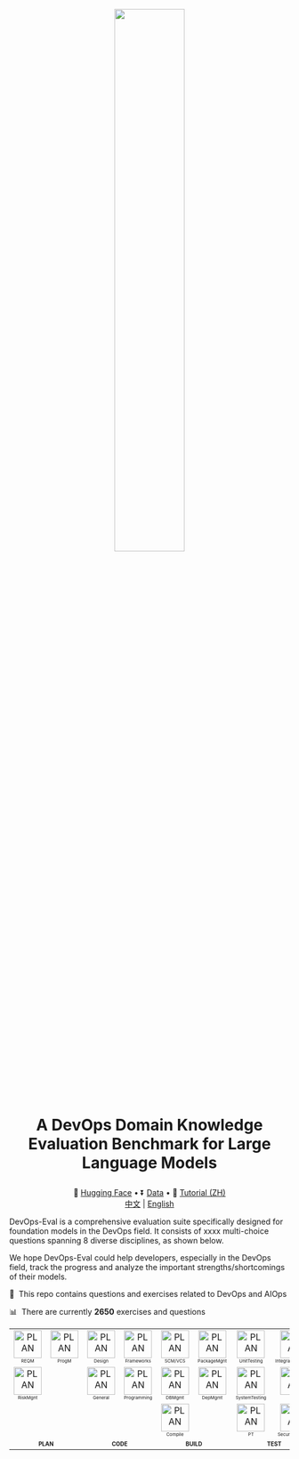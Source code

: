 <p align="center"> <img src="images/DevOps-Eval Logo.png" style="width: 50%;" id="title-icon">       </p>

# <p align="center">A DevOps Domain Knowledge Evaluation Benchmark for Large Language Models</p>

<p align="center">
  🤗 <a href="https://huggingface.co/datasets/DevOps-Eval/devopseval-exam" target="_blank">Hugging Face</a> • ⏬ <a href="#data" target="_blank">Data</a> • 📖 <a href="resources/tutorial.md" target="_blank">Tutorial (ZH)</a>
  <br>
  <a href="https://github.com/codefuse-ai/codefuse-devops-eval/blob/main/README_zh.md">   中文</a> | <a href="https://github.com/codefuse-ai/codefuse-devops-eval/blob/main/README.md"> English </a>
</p>

DevOps-Eval is a comprehensive evaluation suite specifically designed for foundation models in the DevOps field. It consists of xxxx multi-choice questions spanning 8 diverse disciplines, as shown below.

We hope DevOps-Eval could help developers, especially in the DevOps field, track the progress and analyze the important strengths/shortcomings of their models.



:pencil: &nbsp;This repo contains questions and exercises related to DevOps and AIOps

:bar_chart: &nbsp;There are currently **2650** exercises and questions

<center>
<table style="width: 100%; height: 100%;">
  <tr>
    <td align="center"><a src="images/devops_diagram_zh.jpg" style="zoom: 100%;">
            <img src="images/icon/jama.png"  width="50px;" height="50px;" alt="PLAN" />
    <br /><span style="font-size: 8px;">REQM</span></a></td>
    <td align="center"><a src="images/devops_diagram_zh.jpg" style="zoom: 100%;">
            <img src="images/icon/pivotal-tracker.png"  width="50px;" height="50px;" alt="PLAN" />
    <br /><span style="font-size: 8px;">ProgM</span></a></td>
    <td align="center"><a src="images/devops_diagram_zh.jpg" style="zoom: 100%;">
            <img src="images/icon/design.png"  width="50px;" height="50px;" alt="PLAN" /> 
    <br /><span style="font-size: 8px;">Design</span></a></td>
    <td align="center"><a src="images/devops_diagram_zh.jpg" style="zoom: 100%;">
            <img src="images/icon/spark.png"  width="50px;" height="50px;" alt="PLAN" />
    <br /><span style="font-size: 8px;">Frameworks</span></a></td>
    <td align="center"><a src="images/devops_diagram_zh.jpg" style="zoom: 100%;">
        <img src="images/icon/git.png"  width="50px;" height="50px;" alt="PLAN" /> 
    <br /><span style="font-size: 8px;">SCM/VCS</span></a></td>
    <td align="center"><a src="images/devops_diagram_zh.jpg" style="zoom: 100%;">
            <img src="images/icon/packer.png"  width="50px;" height="50px;" alt="PLAN" />
    <br /><span style="font-size: 8px;">PackageMgnt</span></a></td>
    <td align="center"><a src="images/devops_diagram_zh.jpg" style="zoom: 100%;">
            <img src="images/icon/Junit.png"  width="50px;" height="50px;" alt="PLAN" />
    <br /><span style="font-size: 8px;">UnitTesting</span></a></td>
    <td align="center"><a src="images/devops_diagram_zh.jpg" style="zoom: 100%;">
            <img src="images/icon/selenium.png"  width="50px;" height="50px;" alt="PLAN" />
    <br /><span style="font-size: 8px;">IntegrationTesting</span></a></td>

  </tr>
  <tr>
    <td align="center"><a src="images/devops_diagram_zh.jpg" style="zoom: 100%;">
            <img src="images/icon/risk.png"  width="50px;" height="50px;" alt="PLAN" />
    <br /><span style="font-size: 8px;">RiskMgnt</span></a></td>
    <td align="center"> </td>
    <td align="center"><a src="images/devops_diagram_zh.jpg" style="zoom: 100%;">
        <img src="images/icon/programming.png"  width="50px;" height="50px;" alt="PLAN" /> 
    <br /><span style="font-size: 8px;">General</span></a></td>
    <td align="center"><a src="images/devops_diagram_zh.jpg" style="zoom: 100%;">
        <img src="images/icon/python.png"  width="50px;" height="50px;" alt="PLAN" /> 
    <br /><span style="font-size: 8px;">Programming</span></a></td>
    <td align="center"><a src="images/devops_diagram_zh.jpg" style="zoom: 100%;">
            <img src="images/icon/databases.png"  width="50px;" height="50px;" alt="PLAN" />
    <br /><span style="font-size: 8px;">DBMgmt</span></a></td>
    <td align="center"><a src="images/devops_diagram_zh.jpg" style="zoom: 100%;">
            <img src="images/icon/maven.png"  width="50px;" height="50px;" alt="PLAN" />
    <br /><span style="font-size: 8px;">DepMgmt</span></a></td>
    <td align="center"><a src="images/devops_diagram_zh.jpg" style="zoom: 100%;">
            <img src="images/icon/system_testing.png"  width="50px;" height="50px;" alt="PLAN" />
    <br /><span style="font-size: 8px;">SystemTesting</span></a></td>
    <td align="center"><a src="images/devops_diagram_zh.jpg" style="zoom: 100%;">
                <img src="images/icon/uat.png"  width="50px;" height="50px;" alt="PLAN" />
    <br /><span style="font-size: 8px;">UAT</span></a></td>
  </tr>
  <tr>
    <td align="center"> </td>
    <td align="center"> </td>
    <td align="center"> </td>
    <td align="center"> </td>
    <td align="center"><a src="images/devops_diagram_zh.jpg" style="zoom: 100%;">
            <img src="images/icon/vscode.png"  width="50px;" height="50px;" alt="PLAN" />
    <br /><span style="font-size: 8px;">Compile</span></a></td>
    <td align="center"> </td>
    <td align="center"><a src="images/devops_diagram_zh.jpg" style="zoom: 100%;">
            <img src="images/icon/jmeter.svg"  width="50px;" height="50px;" alt="PLAN" />
    <br /><span style="font-size: 8px;">PT</span></a></td>
    <td align="center"><a src="images/devops_diagram_zh.jpg" style="zoom: 100%;">
            <img src="images/icon/security.png"  width="50px;" height="50px;" alt="PLAN" />
    <br /><span style="font-size: 8px;">SecurityTesting</span></a></td>
  </tr>
  <tr>
    <td colspan="2" align="center"><a src="images/devops_diagram_zh.jpg" style="zoom: 100%;">
    <b><span style="font-size: 10px;">PLAN</span></b></a></td>
    <td colspan="2" align="center"><a src="images/devops_diagram_zh.jpg" style="zoom: 100%;">
    <b><span style="font-size: 10px;">CODE</span></b></a></td>
    <td colspan="2" align="center"><a src="images/devops_diagram_zh.jpg" style="zoom: 100%;">
    <b><span style="font-size: 10px;">BUILD</span></b></a></td>
    <td colspan="2" align="center"><a src="images/devops_diagram_zh.jpg" style="zoom: 100%;">
    <b><span style="font-size: 10px;">TEST</span></b></a></td>
  </tr>

[//]: # (  <tr>)

[//]: # (    <td align="center"><a src="images/devops_diagram_zh.jpg" style="zoom: 100%;">)

[//]: # (            <img src="images/icon/Junit.png"  width="50px;" height="50px;" alt="PLAN" />)

[//]: # (    <br />UnitTesting</a></td>)

[//]: # (    <td align="center"><a src="images/devops_diagram_zh.jpg" style="zoom: 100%;">)

[//]: # (            <img src="images/icon/selenium.png"  width="50px;" height="50px;" alt="PLAN" />)

[//]: # (    <br />IntegrationTesting</a></td>)

[//]: # (    <td align="center"><a src="images/devops_diagram_zh.jpg" style="zoom: 100%;">)

[//]: # (            <img src="images/icon/cicd.png"  width="50px;" height="50px;" alt="PLAN" />)

[//]: # (    <br />CI/CD</a></td>)

[//]: # (    <td align="center"><a src="images/devops_diagram_zh.jpg" style="zoom: 100%;">)

[//]: # (            <img src="images/icon/docker.png"  width="50px;" height="50px;" alt="PLAN" />)

[//]: # (    <br />ArtifactsMgmt</a></td>)

[//]: # (    <td align="center"><a src="images/devops_diagram_zh.jpg" style="zoom: 100%;">)

[//]: # (            <img src="images/icon/ansible.png"  width="50px;" height="50px;" alt="PLAN" />)

[//]: # (    <br />ConfigMgmt</a></td>)

[//]: # (    <td align="center"><a src="images/devops_diagram_zh.jpg" style="zoom: 100%;">)

[//]: # (            <img src="images/icon/terraform.png"  width="50px;" height="50px;" alt="PLAN" />)

[//]: # (    <br />Provisioning</a></td>)

[//]: # (  </tr>)

[//]: # (  <tr>)

[//]: # (    <td align="center"><a src="images/devops_diagram_zh.jpg" style="zoom: 100%;">)

[//]: # (            <img src="images/icon/system_testing.png"  width="50px;" height="50px;" alt="PLAN" />)

[//]: # (    <br />SystemTesting</a></td>)

[//]: # (    <td align="center"><a src="images/devops_diagram_zh.jpg" style="zoom: 100%;">)

[//]: # (                <img src="images/icon/uat.png"  width="50px;" height="50px;" alt="PLAN" />)

[//]: # (    <br />UAT</a></td>)

[//]: # (<td align="center"><a src="images/devops_diagram_zh.jpg" style="zoom: 100%;">)

[//]: # (            <img src="images/icon/linux.png"  width="50px;" height="50px;" alt="PLAN" />)

[//]: # (    <br />Linux</a></td>)

[//]: # (    <td align="center"> </td>)

[//]: # (    <td align="center"><a src="images/devops_diagram_zh.jpg" style="zoom: 100%;">)

[//]: # (            <img src="images/icon/cloud.png"  width="50px;" height="50px;" alt="PLAN" />)

[//]: # (    <br />Cloud</a></td>)

[//]: # (    <td align="center"><a src="images/devops_diagram_zh.jpg" style="zoom: 100%;">)

[//]: # (            <img src="images/icon/infrastructure_as_code.svg"  width="50px;" height="50px;" alt="PLAN" />)

[//]: # (    <br />IAC</a></td>)

[//]: # (  </tr>)

[//]: # (  <tr>)

[//]: # (    <td align="center"><a src="images/devops_diagram_zh.jpg" style="zoom: 100%;">)

[//]: # (            <img src="images/icon/jmeter.svg"  width="50px;" height="50px;" alt="PLAN" />)

[//]: # (    <br />PT</a></td>)

[//]: # (    <td align="center"><a src="images/devops_diagram_zh.jpg" style="zoom: 100%;">)

[//]: # (            <img src="images/icon/security.png"  width="50px;" height="50px;" alt="PLAN" />)

[//]: # (    <br />SecurityTesting</a></td>)

[//]: # (    <td align="center"> </td>)

[//]: # (    <td align="center"> </td>)

[//]: # (    <td align="center"> </td>)

[//]: # (    <td align="center"> </td>)

[//]: # ()
[//]: # (  </tr>)

[//]: # (  <tr>)

[//]: # (    <td colspan="2" align="center"><a src="images/devops_diagram_zh.jpg" style="zoom: 85%;">)

[//]: # (    <b>TEST</b></a></td>)

[//]: # (    <td colspan="2" align="center"><a src="images/devops_diagram_zh.jpg" style="zoom: 85%;">)

[//]: # (    <b>RELEASE</b></a></td>)

[//]: # (    <td colspan="2" align="center"><a src="images/devops_diagram_zh.jpg" style="zoom: 85%;">)

[//]: # (    <b>DEPLOY</b></a></td>)

[//]: # (  </tr>)

[//]: # ()
[//]: # (  <tr>)

[//]: # (    <td align="center"><a src="images/devops_diagram_zh.jpg" style="zoom: 100%;">)

[//]: # (            <img src="images/icon/kubernetes.png"  width="50px;" height="50px;" alt="PLAN" />)

[//]: # (    <br />Containerization</a></td>)

[//]: # (    <td align="center"><a src="images/devops_diagram_zh.jpg" style="zoom: 100%;">)

[//]: # (            <img src="images/icon/virtualization.png"  width="50px;" height="50px;" alt="PLAN" />)

[//]: # (    <br />Virtualization</a></td>)

[//]: # (    <td align="center"><a src="images/devops_diagram_zh.jpg" style="zoom: 100%;">)

[//]: # (            <img src="images/icon/logging.png"  width="50px;" height="50px;" alt="PLAN" />)

[//]: # (    <br />Data</a></td>)

[//]: # (    <td align="center"><a src="images/devops_diagram_zh.jpg" style="zoom: 100%;">)

[//]: # (                <img src="images/icon/prometheus.png"  width="50px;" height="50px;" alt="PLAN" />)

[//]: # (    <br />Alert</a></td>)

[//]: # (    <td align="center"> </td>)

[//]: # (    <td align="center"> </td>)

[//]: # (  </tr>)

[//]: # (  <tr>)

[//]: # (    <td align="center"><a src="images/devops_diagram_zh.jpg" style="zoom: 100%;">)

[//]: # (            <img src="images/icon/chaos_engineering.png"  width="50px;" height="50px;" alt="PLAN" />)

[//]: # (    <br />OperateSecne</a></td>)

[//]: # (    <td align="center"> </td>)

[//]: # (    <td align="center"><a src="images/devops_diagram_zh.jpg" style="zoom: 100%;">)

[//]: # (            <img src="images/icon/grafana.png"  width="50px;" height="50px;" alt="PLAN" />)

[//]: # (    <br />Visualization</a></td>)

[//]: # (    <td align="center"><a src="images/devops_diagram_zh.jpg" style="zoom: 100%;">)

[//]: # (            <img src="images/icon/observability.png"  width="50px;" height="50px;" alt="PLAN" />)

[//]: # (    <br />Analysis</a></td>)

[//]: # (    <td align="center"> </td>)

[//]: # (    <td align="center"> </td>)

[//]: # (  </tr>)

[//]: # (  <tr>)

[//]: # (    <td colspan="2" align="center" height="10px"><a src="images/devops_diagram_zh.jpg" style="zoom: 85%;">)

[//]: # (    <b>OPERATE</b></a></td>)

[//]: # (    <td colspan="2" align="center" height="10px;"><a src="images/devops_diagram_zh.jpg" style="zoom: 85%;">)

[//]: # (    <b>MONITOR</b></a></td>)

[//]: # (    <td colspan="2" align="center" height="10px;"><b></b></td>)

[//]: # (  </tr>)
</table>
</center>


    
## News

* **[2023.09.30]** DevOps-Eval...
<br>
<br>

## Table of Contents

- [Leaderboard](#leaderboard)
- [Results On Validation Split](#results-on-validation-split)
- [Data](#data)
- [How to Evaluate](#how-to-evaluate)
- [TODO](#todo)
- [Licenses](#licenses)
- [Citation](#citation)

## Leaderboard
coming soon
<br>
<br>

## Results On Validation Split
coming soon
<br>
<br>

## Data
#### Download
* Method 1: Download the zip file (you can also simply open the following link with the browser):
  ```
  wget https://huggingface.co/datasets/DevOps-Eval/devopseval-exam/resolve/main/data.zip
  ```
  then unzip it and you may load the data with pandas:
  ```
  import os
  import pandas as pd
  
  File_Dir="devopseval-exam"
  test_df=pd.read_csv(os.path.join(File_Dir,"test","UnitTesting.csv"))
  ```
* Method 2: Directly load the dataset using [Hugging Face datasets](https://huggingface.co/datasets/DevOps-Eval/devopseval-exam):
  ```python
  from datasets import load_dataset
  dataset=load_dataset(r"DevOps-Eval/devopseval-exam",name="UnitTesting")
  
  print(dataset['val'][0])
  # {"id": 1, "question": "单元测试应该覆盖以下哪些方面？", "A": "正常路径", "B": "异常路径", "C": "边界值条件"，"D": 所有以上，"answer": "D", "explanation": ""}  ```
#### Notes
To facilitate usage, we have organized the category name handlers and English/Chinese names corresponding to 49 categories. Please refer to [category_mapping.json](https://github.com/codefuse-ai/codefuse-devops-eval/category_mapping.json) for details. The format is:

```
{
  "UnitTesting.csv": [
    "unit testing",
    "单元测试",
    {"dev": 5, "test": 32}
    "TEST"
  ],
  ...
  "file_name":[
  "English Name",
  "Chinese Name",
  "Sample Number",
  "Supercatagory Label(PLAN,CODE,BUILD,TEST,RELEASE,DEPOLY,OPERATE,MONITOR choose 1 out of 8)"
  ]
}
```
Each subject consists of two splits: dev and test.  The dev set per subject consists of five exemplars with explanations for few-shot evaluation. And the test set is for model evaluation. Labels on the test split are also released.

Below is a dev example from 'version control':

```
id: 4
question: 如何找到Git特定提交中已更改的文件列表？
A: 使用命令 `git diff --name-only SHA`
B: 使用命令 `git log --name-only SHA`
C: 使用命令 `git commit --name-only SHA`
D: 使用命令 `git clone --name-only SHA`
answer: A
explanation: 
分析原因：
git diff --name-only SHA命令会显示与SHA参数对应的提交中已修改的文件列表。参数--name-only让命令只输出文件名，而忽略其他信息。其它选项中的命令并不能实现此功能。
```

## How to Evaluate
If you need to test your own huggingface-formatted model, the overall steps are as follows:
1. Write the loader function for the model.
2. Write the context_builder function for the model.
3. Register the model in the configuration file.
4. Run the testing script.
If the model does not require any special processing after loading, and the input does not need to be converted to a specific format (e.g. chatml format or other human-bot formats), you can directly proceed to step 4 to initiate the testing.

#### 1. Write the loader function
If the model requires additional processing after loading (e.g. adjusting the tokenizer), you need to inherit the `ModelAndTokenizerLoader` class in `src.context_builder.context_builder_family.py` and override the corresponding `load_model` and `load_tokenizer` functions. You can refer to the following example:
```python
class QwenModelAndTokenizerLoader(ModelAndTokenizerLoader):
    def __init__(self):
      super().__init__()
      pass
    
    def load_model(self, model_path: str):
        model = super().load_model(model_path)
        model.generation_config = GenerationConfig.from_pretrained(model_path)
        return model

    def load_tokenizer(self, model_path: str):
        tokenizer = super().load_tokenizer(model_path)
    
        # read generation config
        with open(model_path + '/generation_config.json', 'r') as f:
        generation_config = json.load(f)
        tokenizer.pad_token_id = generation_config['pad_token_id']
        tokenizer.eos_token_id = generation_config['eos_token_id']
        return tokenizer
```

#### 2. Write the context_builder function for the Model
If the input needs to be converted to a specific format (e.g. chatml format or other human-bot formats), you need to inherit the ContextBuilder class in `src.context_builder.context_builder_family` and override the make_context function. This function is used to convert the input to the corresponding required format. An example is shown below:
```python
class QwenChatContextBuilder(ContextBuilder):
    def __init__(self):
        super().__init__()
    
    def make_context(
        self,
        model,
        tokenizer, 
        query: str,
        system: str = "you are a helpful assistant"
    ):
        '''
        model: PretrainedModel
        tokenizer: PretrainedTokenzier
        query: Input string
        system: System prompt if needed
        '''
        im_start, im_end = "<|im_start|>", "<|im_end|>"
        im_start_tokens = [tokenizer.im_start_id]
        im_end_tokens = [tokenizer.im_end_id]
        nl_tokens = tokenizer.encode("\n")

        def _tokenize_str(role, content):
            return f"{role}\n{content}", tokenizer.encode(
                role, allowed_special=set()
            ) + nl_tokens + tokenizer.encode(content, allowed_special=set())

        system_text, system_tokens_part = _tokenize_str("system", system)
        system_tokens = im_start_tokens + system_tokens_part + im_end_tokens

        raw_text = ""
        context_tokens = []

        context_tokens = system_tokens + context_tokens
        raw_text = f"{im_start}{system_text}{im_end}" + raw_text
        context_tokens += (
            nl_tokens
            + im_start_tokens
            + _tokenize_str("user", query)[1]
            + im_end_tokens
            + nl_tokens
            + im_start_tokens
            + tokenizer.encode("assistant")
            + nl_tokens
        )
        raw_text += f"\n{im_start}user\n{query}{im_end}\n{im_start}assistant\n"
        return raw_text, context_tokens
```

#### 3. Register the model in the configuration file
Go to the `model_conf.json` file in the conf directory and register the corresponding model name and the loader and context_builder that will be used for this model. Simply write the class names defined in the first and second steps for the loader and context_builder. Here is an example:
```json
{
  "Qwen-Chat": {
  "loader": "QwenModelAndTokenizerLoader",
  "context_builder": "QwenChatContextBuilder"
  }
}
```

#### 4. Execute the testing script
Run the following code to initiate the test:
```Bash
# model_path: path to the model for testing
# model_name: the model name corresponding to the model in the configuration file, default is Default, which represents using the default loader and context_builder
# model_conf_path: path to the model configuration file, usually the devopseval_dataset_fp.json file in the conf directory
# eval_dataset_list: the names of the datasets to be tested, default is all to test all datasets, if you need to test one or more datasets, use the # symbol to connect them, for example: dataset1#dataset2
# eval_dataset_fp_conf_path: path to the dataset configuration file
# eval_dataset_type: the type of testing, only supports the default test type of test dataset
# data_path: path to the evaluation dataset, fill in the downloaded dataset address
# k_shot: supports 0-5, represents the number of example prefixes added for few-shot

python src/run_eval.py \
--model_path path_to_model \
--model_name model_name_in_conf \
--model_conf_path path_to_model_conf \
--eval_dataset_list all \
--eval_dataset_fp_conf_path path_to_dataset_conf \
--eval_dataset_type test \
--data_path path_to_downloaded_devops_eval_data \
--k_shot 0
```

For example, if the evaluation dataset is downloaded to `folder1`, the code is placed in `folder2`, and the model is in `folder3`, and the model does not require custom loader and context_builder, and all zero-shot scores of all datasets need to be tested, you can use the following script to initiate the test:
```Bash
python folder2/src/run_eval.py \
--model_path folder3 \
--model_name Default \
--model_conf_path folder1/conf/model_conf.json \
--eval_dataset_list all \
--eval_dataset_fp_conf_path folder1/conf/devopseval_dataset_fp.json \
--eval_dataset_type test \
--data_path folder2 \
--k_shot 0
```
<br>

## TODO
<br>
<br>


## Citation

Please cite our paper if you use our dataset.
<br>
<br>
